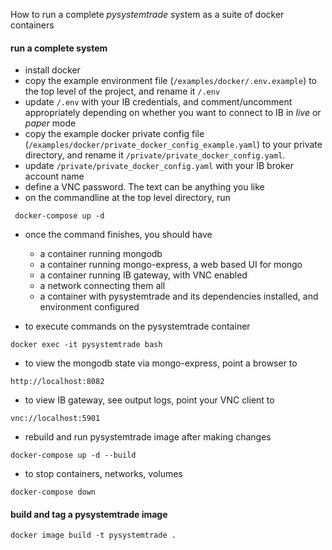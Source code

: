 How to run a complete *pysystemtrade* system as a suite of docker containers

#### run a complete system

* install docker
* copy the example environment file (```/examples/docker/.env.example```)
to the top level of the project, and rename it ```/.env```
* update ```/.env``` with your IB credentials, and comment/uncomment appropriately depending
on whether you want to connect to IB in *live* or *paper* mode
* copy the example docker private config file
(```/examples/docker/private_docker_config_example.yaml```) to your private directory,
and rename it ```/private/private_docker_config.yaml```.
* update ```/private/private_docker_config.yaml``` with your IB broker account name
* define a VNC password. The text can be anything you like
* on the commandline at the top level directory, run

``` docker-compose up -d```

* once the command finishes, you should have
  * a container running mongodb
  * a container running mongo-express, a web based UI for mongo
  * a container running IB gateway, with VNC enabled
  * a network connecting them all
  * a container with pysystemtrade and its dependencies installed, and
environment configured

* to execute commands on the pysystemtrade container

```docker exec -it pysystemtrade bash```

* to view the mongodb state via mongo-express, point a browser to

```http://localhost:8082```

* to view IB gateway, see output logs, point your VNC client to

```vnc://localhost:5901```

* rebuild and run pysystemtrade image after making changes

```docker-compose up -d --build```

* to stop containers, networks, volumes

```docker-compose down```

#### build and tag a pysystemtrade image

```docker image build -t pysystemtrade .```
